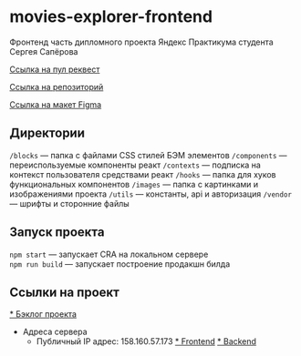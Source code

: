 # movies-explorer-frontend
Фронтенд часть дипломного проекта Яндекс Практикума студента Сергея Сапёрова 

[Ссылка на пул реквест](https://github.com/skalolaz2012/movies-explorer-frontend/pull/2)

[Ссылка на репозиторий](https://github.com/skalolaz2012/movies-explorer-frontend)

[Ссылка на макет Figma](https://disk.yandex.ru/d/DJKrcOgX0CwGZA)

## Директории

`/blocks` — папка с файлами CSS стилей БЭМ элементов
`/components` — переиспользуемые компоненты реакт
`/contexts` — подписка на контекст пользователя средствами реакт
`/hooks` — папка для хуков функциональных компонентов
`/images` — папка с картинками и изображениями проекта
`/utils` — константы, api и авторизация
`/vendor` — шрифты и сторонние файлы
  
## Запуск проекта

`npm start` — запускает CRA на локальном сервере   
`npm run build` — запускает построение продакшн билда

## Ссылки на проект

[* Бэклог проекта](https://github.com/users/skalolaz2012/projects/1/views/1)
* Адреса сервера
  * Публичный IP адрес: 158.160.57.173
  [* Frontend](https://diploma-saperov.nomoredomains.rocks)
  [* Backend](https://api.diploma-saperov.nomoredomains.rocks)

